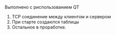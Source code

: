 Выполнено с риспользованием QT
1) TCP  соединение между клиентом и сервером
2) При старте создаются таблицы
3) Остальное в проработке.
